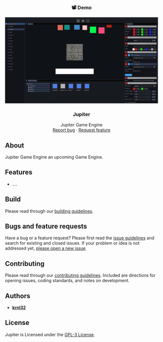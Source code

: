 <h3 align="center">📽️ Demo</h3>

<p align="center">
  <a href="https://youtu.be/e2iOMEuWeVU">
    <img src="Resources/Branding/JupiterBannerSmall.png" alt="Watch the Demo" width="960">
  </a>
</p>

<h3 align="center">Jupiter</h3>

<p align="center">
  Jupiter Game Engine
  <br>
  <a href="https://github.com/krnl32/Jupiter/issues/new?labels=bug">Report bug</a>
  ·
  <a href="https://github.com/krnl32/Jupiter/issues/new?labels=feature">Request feature</a>
</p>

## About

Jupiter Game Engine an upcoming Game Engine.

## Features

- ....

## Build
Please read through our [building guidelines](https://github.com/krnl32/jupiter/blob/master/BUILDING.md).

## Bugs and feature requests

Have a bug or a feature request? Please first read the [issue guidelines](https://github.com/krnl32/jupiter/blob/master/CONTRIBUTING.md) and search for existing and closed issues. If your problem or idea is not addressed yet, [please open a new issue](https://github.com/krnl32/jupiter/issues/new).

## Contributing

Please read through our [contributing guidelines](https://github.com/krnl32/jupiter/blob/master/CONTRIBUTING.md). Included are directions for opening issues, coding standards, and notes on development.
## Authors

- [**krnl32**](https://github.com/krnl32)

## License

Jupiter is Licensed under the [GPL-3 License](https://github.com/krnl32/jupiter/blob/master/LICENSE.txt).

